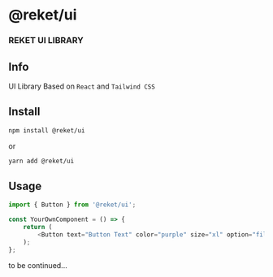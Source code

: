 # @reket/ui

### REKET UI LIBRARY

## Info

UI Library Based on `React` and `Tailwind CSS`

## Install

```sh
npm install @reket/ui
```

or

```sh
yarn add @reket/ui
```

## Usage

```typescript
import { Button } from '@reket/ui';

const YourOwnComponent = () => {
    return (
        <Button text="Button Text" color="purple" size="xl" option="filled" />
    );
};
```

to be continued...
